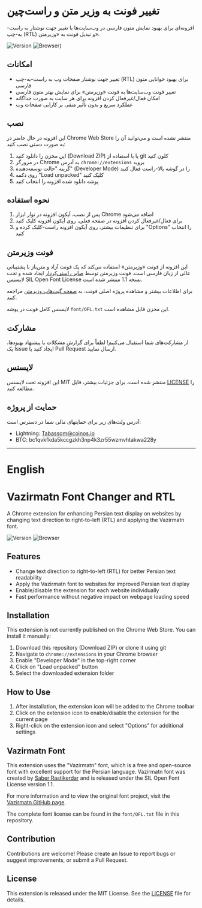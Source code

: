 # تغییر فونت به وزیر متن و راست‌چین

افزونه‌ای برای بهبود نمایش متون فارسی در وب‌سایت‌ها با تغییر جهت نوشتار به راست-به-چپ (RTL) و تبدیل فونت به «وزیرمتن».

![Version](https://img.shields.io/badge/version-1.0.0-blue)
![Browser](https://img.shields.io/badge/browser-Chrome-green))

## امکانات

- تغییر جهت نوشتار صفحات وب به راست-به-چپ (RTL) برای بهبود خوانایی متون فارسی
- تغییر فونت وب‌سایت‌ها به فونت «وزیرمتن» برای نمایش بهتر متون فارسی
- امکان فعال/غیرفعال کردن افزونه برای هر سایت به صورت جداگانه
- عملکرد سریع و بدون تأثیر منفی بر کارایی صفحات وب

## نصب

این افزونه در حال حاضر در Chrome Web Store منتشر نشده است و می‌توانید آن را به صورت دستی نصب کنید:

1. این مخزن را دانلود کنید (Download ZIP) یا با استفاده از git کلون کنید
2. در مرورگر Chrome به آدرس `chrome://extensions` بروید
3. گزینه "حالت توسعه‌دهنده" (Developer Mode) را در گوشه بالا-راست فعال کنید
4. روی دکمه "Load unpacked" کلیک کنید
5. پوشه دانلود شده افزونه را انتخاب کنید

## نحوه استفاده

1. پس از نصب، آیکون افزونه در نوار ابزار Chrome اضافه می‌شود
2. برای فعال/غیرفعال کردن افزونه در صفحه فعلی، روی آیکون افزونه کلیک کنید
3. برای تنظیمات بیشتر، روی آیکون افزونه راست-کلیک کرده و "Options" را انتخاب کنید

## فونت وزیرمتن

این افزونه از فونت «وزیرمتن» استفاده می‌کند که یک فونت آزاد و متن‌باز با پشتیبانی عالی از زبان فارسی است. فونت وزیرمتن توسط [صابر راستی‌کِردار](https://github.com/rastikerdar) ایجاد شده و تحت لایسنس SIL Open Font License نسخه 1.1 منتشر شده است.

برای اطلاعات بیشتر و مشاهده پروژه اصلی فونت، به [صفحه گیت‌هاب وزیرمتن](https://github.com/rastikerdar/vazirmatn) مراجعه کنید.

لایسنس کامل فونت در پوشه `font/OFL.txt` این مخزن قابل مشاهده است.

## مشارکت

از مشارکت‌های شما استقبال می‌کنیم! لطفاً برای گزارش مشکلات یا پیشنهاد بهبودها، یک Issue ایجاد کنید یا Pull Request ارسال نمایید.

## لایسنس

این افزونه تحت لایسنس MIT منتشر شده است. برای جزئیات بیشتر، فایل [LICENSE](LICENSE) را مطالعه کنید.

## حمایت از پروژه

آدرس ولت‌های زیر برای حمایتهای مالی شما در دسترس است:
- Lightning: Tabassom@coinos.io
- BTC: bc1qvkfkda5kccgzkh3np4k3zr55wzmvhtakwa228y

---
# English

# Vazirmatn Font Changer and RTL

A Chrome extension for enhancing Persian text display on websites by changing text direction to right-to-left (RTL) and applying the Vazirmatn font.

![Version](https://img.shields.io/badge/version-1.0.0-blue)
![Browser](https://img.shields.io/badge/browser-Chrome-green)

## Features

- Change text direction to right-to-left (RTL) for better Persian text readability
- Apply the Vazirmatn font to websites for improved Persian text display
- Enable/disable the extension for each website individually
- Fast performance without negative impact on webpage loading speed

## Installation

This extension is not currently published on the Chrome Web Store. You can install it manually:

1. Download this repository (Download ZIP) or clone it using git
2. Navigate to `chrome://extensions` in your Chrome browser
3. Enable "Developer Mode" in the top-right corner
4. Click on "Load unpacked" button
5. Select the downloaded extension folder

## How to Use

1. After installation, the extension icon will be added to the Chrome toolbar
2. Click on the extension icon to enable/disable the extension for the current page
3. Right-click on the extension icon and select "Options" for additional settings

## Vazirmatn Font

This extension uses the "Vazirmatn" font, which is a free and open-source font with excellent support for the Persian language. Vazirmatn font was created by [Saber Rastikerdar](https://github.com/rastikerdar) and is released under the SIL Open Font License version 1.1.

For more information and to view the original font project, visit the [Vazirmatn GitHub page](https://github.com/rastikerdar/vazirmatn).

The complete font license can be found in the `font/OFL.txt` file in this repository.

## Contribution

Contributions are welcome! Please create an Issue to report bugs or suggest improvements, or submit a Pull Request.

## License

This extension is released under the MIT License. See the [LICENSE](LICENSE) file for details.

